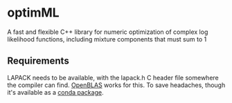 # optimML
A fast and flexible C++ library for numeric optimization of complex log likelihood functions, including mixture components that must sum to 1

## Requirements
LAPACK needs to be available, with the lapack.h C header file somewhere the compiler can find. [OpenBLAS](https://github.com/OpenMathLib/OpenBLAS) works for this. To save headaches, though it's available as a [conda package](https://anaconda.org/anaconda/openblas). 
